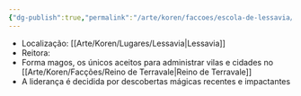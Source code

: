 ```yaml
---
{"dg-publish":true,"permalink":"/arte/koren/faccoes/escola-de-lessavia/","tags":["gardenEntry"]}
---
```


- Localização: [[Arte/Koren/Lugares/Lessavia\|Lessavia]]
- Reitora: 
- Forma magos, os únicos aceitos para administrar vilas e cidades no [[Arte/Koren/Facções/Reino de Terravale\|Reino de Terravale]]
- A liderança é decidida por descobertas mágicas recentes e impactantes